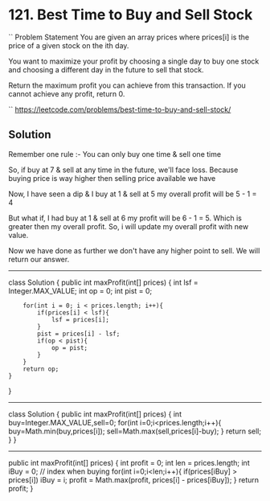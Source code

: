 # 121. Best Time to Buy and Sell Stock
 
 `` Problem Statement
 You are given an array prices where prices[i] is the price of a given stock on the ith day.

You want to maximize your profit by choosing a single day to buy one stock and choosing a different day in the future to sell that stock.

Return the maximum profit you can achieve from this transaction. If you cannot achieve any profit, return 0.

 ``
https://leetcode.com/problems/best-time-to-buy-and-sell-stock/

## Solution

Remember one rule :- You can only buy one time & sell one time

So, if buy at 7 & sell at any time in the future, we'll face loss. Because buying price is way higher then selling price available we have

Now, I have seen a dip & I buy at 1 & sell at 5 my overall profit will be 5 - 1 = 4

But what if, I had buy at 1 & sell at 6 my profit will be 6 - 1 = 5. Which is greater then my overall profit. So, i will update my overall profit with new value.

Now we have done as further we don't have any higher point to sell. We will return our answer.

----------------------------------------

class Solution {
    public int maxProfit(int[] prices) {
        int lsf = Integer.MAX_VALUE;
        int op = 0;
        int pist = 0;
        
        for(int i = 0; i < prices.length; i++){
            if(prices[i] < lsf){
                lsf = prices[i];
            }
            pist = prices[i] - lsf;
            if(op < pist){
                op = pist;
            }
        }
        return op;
    }
}


---------------------------------------------

class Solution {
    public int maxProfit(int[] prices) {
        int buy=Integer.MAX_VALUE,sell=0;
        for(int i=0;i<prices.length;i++){
            buy=Math.min(buy,prices[i]);
            sell=Math.max(sell,prices[i]-buy);
        }
       return sell;
    }
}

-------------------------------------------------


public int maxProfit(int[] prices) {
        int profit = 0;
        int len = prices.length;
        int iBuy = 0; // index when buying
        for(int i=0;i<len;i++){
            if(prices[iBuy] > prices[i]) iBuy = i;
            profit = Math.max(profit, prices[i] - prices[iBuy]);
        }
        return profit;
    }


